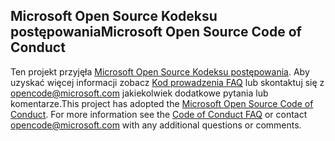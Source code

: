 ## <a name="microsoft-open-source-code-of-conduct"></a><span data-ttu-id="cc7c8-101">Microsoft Open Source Kodeksu postępowania</span><span class="sxs-lookup"><span data-stu-id="cc7c8-101">Microsoft Open Source Code of Conduct</span></span>
<span data-ttu-id="cc7c8-p101">Ten projekt przyjęła [Microsoft Open Source Kodeksu postępowania](https://opensource.microsoft.com/codeofconduct/). Aby uzyskać więcej informacji zobacz [Kod prowadzenia FAQ](https://opensource.microsoft.com/codeofconduct/faq/) lub skontaktuj się z [opencode@microsoft.com](mailto:opencode@microsoft.com) jakiekolwiek dodatkowe pytania lub komentarze.</span><span class="sxs-lookup"><span data-stu-id="cc7c8-p101">This project has adopted the [Microsoft Open Source Code of Conduct](https://opensource.microsoft.com/codeofconduct/). For more information see the [Code of Conduct FAQ](https://opensource.microsoft.com/codeofconduct/faq/) or contact [opencode@microsoft.com](mailto:opencode@microsoft.com) with any additional questions or comments.</span></span>